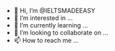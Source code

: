 - 👋 Hi, I’m @IELTSMADEEASY
- 👀 I’m interested in ...
- 🌱 I’m currently learning ...
- 💞️ I’m looking to collaborate on ...
- 📫 How to reach me ...

<!---
IELTSMADEEASY/IELTSMADEEASY is a ✨ special ✨ repository because its `README.md` (this file) appears on your GitHub profile.
You can click the Preview link to take a look at your changes.
--->
